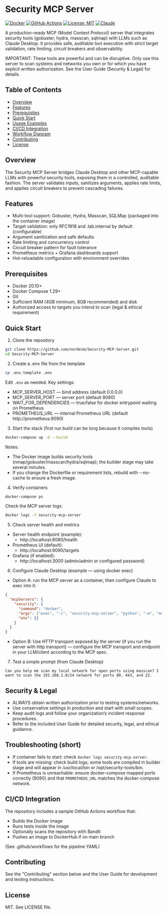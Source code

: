 # Security MCP Server

[![Docker](https://img.shields.io/badge/Docker-Ready-blue?style=for-the-badge&logo=docker)](https://www.docker.com/)
[![GitHub Actions](https://img.shields.io/badge/GitHub_Actions-Ready-green?style=for-the-badge&logo=githubactions)](https://github.com/features/actions)
[![License: MIT](https://img.shields.io/badge/License-MIT-yellow.svg?style=for-the-badge)](https://opensource.org/licenses/MIT)
[![Claude](https://img.shields.io/badge/Claude-Desktop-purple?style=for-the-badge)](https://claude.ai/)

A production-ready MCP (Model Context Protocol) server that integrates security tools (gobuster, hydra, masscan, sqlmap) with LLMs such as Claude Desktop. It provides safe, auditable tool execution with strict target validation, rate limiting, circuit breakers and observability.

IMPORTANT: These tools are powerful and can be disruptive. Only use this server to scan systems and networks you own or for which you have explicit written authorization. See the User Guide (Security & Legal) for details.

## Table of Contents
- [Overview](#overview)
- [Features](#features)
- [Prerequisites](#prerequisites)
- [Quick Start](#quick-start)
- [Usage Examples](#usage-examples)
- [CI/CD Integration](#cicd-integration)
- [Workflow Diagram](#workflow-diagram)
- [Contributing](#contributing)
- [License](#license)

## Overview

The Security MCP Server bridges Claude Desktop and other MCP-capable LLMs with powerful security tools, exposing them in a controlled, auditable fashion. The server validates inputs, sanitizes arguments, applies rate limits, and applies circuit breakers to prevent cascading failures.

## Features

- Multi-tool support: Gobuster, Hydra, Masscan, SQLMap (packaged into the container image)
- Target validation: only RFC1918 and .lab.internal by default (configurable)
- Argument sanitization and safe defaults
- Rate limiting and concurrency control
- Circuit breaker pattern for fault tolerance
- Prometheus metrics + Grafana dashboards support
- Hot-reloadable configuration with environment overrides

## Prerequisites

- Docker 20.10+
- Docker Compose 1.29+
- Git
- Sufficient RAM (4GB minimum, 8GB recommended) and disk
- Authorized access to targets you intend to scan (legal & ethical requirement)

## Quick Start

1. Clone the repository
```bash
git clone https://github.com/nordeim/Security-MCP-Server.git
cd Security-MCP-Server
```

2. Create a .env file from the template
```bash
cp .env.template .env
```
Edit `.env` as needed. Key settings:
- MCP_SERVER_HOST — bind address (default 0.0.0.0)
- MCP_SERVER_PORT — server port (default 8080)
- WAIT_FOR_DEPENDENCIES — true/false for docker entrypoint waiting on Prometheus
- PROMETHEUS_URL — internal Prometheus URL (default http://prometheus:9090)

3. Start the stack (first run build can be long because it compiles tools)
```bash
docker-compose up -d --build
```

Notes:
- The Docker image builds security tools (nmap/gobuster/masscan/hydra/sqlmap); the builder stage may take several minutes.
- If you change the Dockerfile or requirement lists, rebuild with --no-cache to ensure a fresh image.

4. Verify containers
```bash
docker-compose ps
```
Check the MCP server logs:
```bash
docker logs -f security-mcp-server
```

5. Check server health and metrics
- Server health endpoint (example):
  - http://localhost:8080/health
- Prometheus UI (default):
  - http://localhost:9090/targets
- Grafana (if enabled):
  - http://localhost:3000 (admin/admin or configured password)

6. Configure Claude Desktop (example — using docker exec)
- Option A: run the MCP server as a container, then configure Claude to exec into it:
```json
{
  "mcpServers": {
    "security": {
      "command": "docker",
      "args": ["exec", "-i", "security-mcp-server", "python", "-m", "mcp_server.server"],
      "env": {}
    }
  }
}
```
- Option B: Use HTTP transport exposed by the server (if you run the server with http transport) — configure the MCP transport and endpoint in your LLM/client according to the MCP spec.

7. Test a simple prompt (from Claude Desktop)
```
Can you help me scan my local network for open ports using masscan? I want to scan the 192.168.1.0/24 network for ports 80, 443, and 22.
```

## Security & Legal
- ALWAYS obtain written authorization prior to testing systems/networks.
- Use conservative settings in production and start with small scopes.
- Keep audit logs and follow your organization’s incident response procedures.
- Refer to the included User Guide for detailed security, legal, and ethical guidance.

## Troubleshooting (short)
- If container fails to start: check `docker logs security-mcp-server`.
- If tools are missing: check build logs; some tools are compiled in builder stage and will appear in /usr/local/bin or /opt/security-tools/bin.
- If Prometheus is unreachable: ensure docker-compose mapped ports correctly (9090) and that `PROMETHEUS_URL` matches the docker-compose network.

## CI/CD Integration
The repository includes a sample GitHub Actions workflow that:
- Builds the Docker image
- Runs tests inside the image
- Optionally scans the repository with Bandit
- Pushes an image to DockerHub if on main branch

(See .github/workflows for the pipeline YAML)

## Contributing
See the "Contributing" section below and the User Guide for development and testing instructions.

## License
MIT. See LICENSE file.
